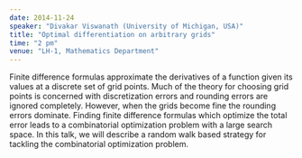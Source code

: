 ```yaml
---
date: 2014-11-24
speaker: "Divakar Viswanath (University of Michigan, USA)"
title: "Optimal differentiation on arbitrary grids"
time: "2 pm" 
venue: "LH-1, Mathematics Department"
---
```

Finite difference formulas approximate the derivatives of a function given its values
at a discrete set of grid points. Much of the theory for choosing grid points is
concerned with discretization errors and rounding errors are ignored completely. However,
when the grids become fine the rounding errors dominate. Finding finite difference
formulas which optimize the total error leads to a combinatorial optimization problem
with a large search space. In this talk, we will describe a random walk based strategy
for tackling the combinatorial optimization problem.

